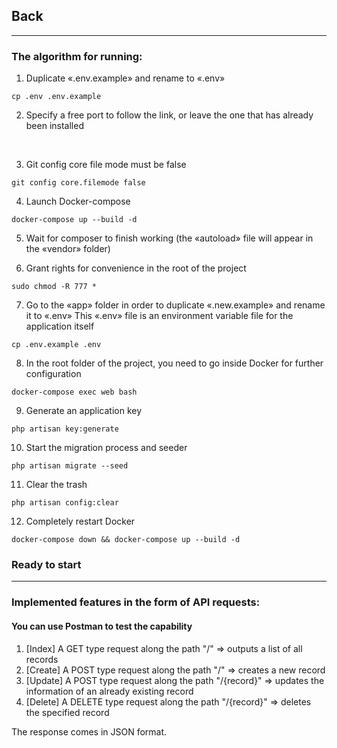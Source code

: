 ## Back
<hr>

### The algorithm for running:

1. Duplicate «.env.example» and rename to «.env»
```
cp .env .env.example 
```

2. Specify a free port to follow the link, or leave the one that has already been installed
<br>

3. Git config core file mode must be false
```
git config core.filemode false
```

4. Launch Docker-compose
```
docker-compose up --build -d
```

5. Wait for composer to finish working (the «autoload» file will appear in the «vendor» folder)
 
 
6. Grant rights for convenience in the root of the project
```
sudo chmod -R 777 *
```
 
7. Go to the «app» folder in order to duplicate «.new.example» and rename it to «.env» This «.env» file is an environment variable file for the application itself
```
cp .env.example .env
```

8. In the root folder of the project, you need to go inside Docker for further configuration
```
docker-compose exec web bash
```

9. Generate an application key
```
php artisan key:generate
```

10. Start the migration process and seeder
```
php artisan migrate --seed
```

11. Clear the trash
```
php artisan config:clear
```

12. Completely restart Docker 
```
docker-compose down && docker-compose up --build -d
```

### Ready to start
<hr>

### Implemented features in the form of API requests:
#### You can use Postman to test the capability

1) [Index] A GET type request along the path "/" => outputs a list of all records
2) [Create] A POST type request along the path "/" => creates a new record
3) [Update] A POST type request along the path "/{record}" => updates the information of an already existing record
4) [Delete] A DELETE type request along the path "/{record}" => deletes the specified record

The response comes in JSON format.
